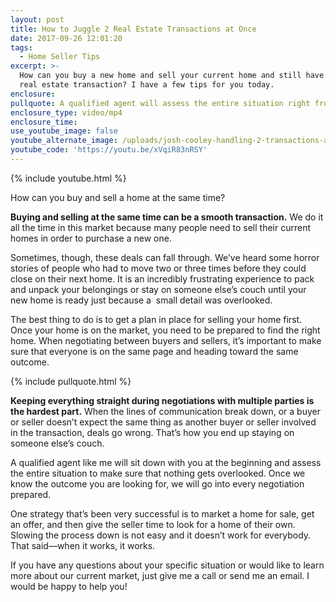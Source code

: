 ```yaml
---
layout: post
title: How to Juggle 2 Real Estate Transactions at Once
date: 2017-09-26 12:01:20
tags:
  - Home Seller Tips
excerpt: >-
  How can you buy a new home and sell your current home and still have a smooth
  real estate transaction? I have a few tips for you today.
enclosure:
pullquote: A qualified agent will assess the entire situation right from the start.
enclosure_type: video/mp4
enclosure_time:
use_youtube_image: false
youtube_alternate_image: /uploads/josh-cooley-handling-2-transactions-at-once-youtube-1.jpg
youtube_code: 'https://youtu.be/xVqiR83nRSY'
---
```



{% include youtube.html %}

How can you buy and sell a home at the same time?

**Buying and selling at the same time can be a smooth transaction.** We do it all the time in this market because many people need to sell their current homes in order to purchase a new one.

Sometimes, though, these deals can fall through. We’ve heard some horror stories of people who had to move two or three times before they could close on their next home. It is an incredibly frustrating experience to pack and unpack your belongings or stay on someone else’s couch until your new home is ready just because a &nbsp;small detail was overlooked.

The best thing to do is to get a plan in place for selling your home first. Once your home is on the market, you need to be prepared to find the right home. When negotiating between buyers and sellers, it’s important to make sure that everyone is on the same page and heading toward the same outcome.

{% include pullquote.html %}

**Keeping everything straight during negotiations with multiple parties is the hardest part.** When the lines of communication break down, or a buyer or seller doesn’t expect the same thing as another buyer or seller involved in the transaction, deals go wrong. That’s how you end up staying on someone else’s couch.

A qualified agent like me will sit down with you at the beginning and assess the entire situation to make sure that nothing gets overlooked. Once we know the outcome you are looking for, we will go into every negotiation prepared.

One strategy that’s been very successful is to market a home for sale, get an offer, and then give the seller time to look for a home of their own. Slowing the process down is not easy and it doesn’t work for everybody. That said—when it works, it works.

If you have any questions about your specific situation or would like to learn more about our current market, just give me a call or send me an email. I would be happy to help you!